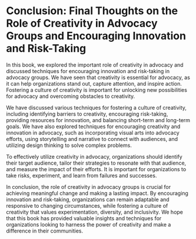 Conclusion: Final Thoughts on the Role of Creativity in Advocacy Groups and Encouraging Innovation and Risk-Taking
==================================================================================================================

In this book, we explored the important role of creativity in advocacy and discussed techniques for encouraging innovation and risk-taking in advocacy groups. We have seen that creativity is essential for advocacy, as it can help organizations stand out, capture attention, and inspire action. Fostering a culture of creativity is important for unlocking new possibilities for advocacy and overcoming obstacles to creativity.

We have discussed various techniques for fostering a culture of creativity, including identifying barriers to creativity, encouraging risk-taking, providing resources for innovation, and balancing short-term and long-term goals. We have also explored techniques for encouraging creativity and innovation in advocacy, such as incorporating visual arts into advocacy efforts, using storytelling and narrative to connect with audiences, and utilizing design thinking to solve complex problems.

To effectively utilize creativity in advocacy, organizations should identify their target audience, tailor their strategies to resonate with that audience, and measure the impact of their efforts. It is important for organizations to take risks, experiment, and learn from failures and successes.

In conclusion, the role of creativity in advocacy groups is crucial for achieving meaningful change and making a lasting impact. By encouraging innovation and risk-taking, organizations can remain adaptable and responsive to changing circumstances, while fostering a culture of creativity that values experimentation, diversity, and inclusivity. We hope that this book has provided valuable insights and techniques for organizations looking to harness the power of creativity and make a difference in their communities.
